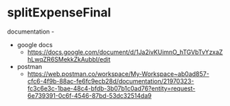 # splitExpenseFinal


documentation -
  - google docs
    - https://docs.google.com/document/d/1Ja2ivKUimnO_hTGVbTvYzxaZhLwqZR6SMekkZkAubbI/edit
  - postman 
    - https://web.postman.co/workspace/My-Workspace~ab0ad857-cfc6-4f9b-88ac-fe6fc9ecb28d/documentation/21970323-fc3c6e3c-1bae-48c4-bfdb-3b07b1c0ad76?entity=request-6e739391-0c6f-4546-87bd-53dc32514da9
